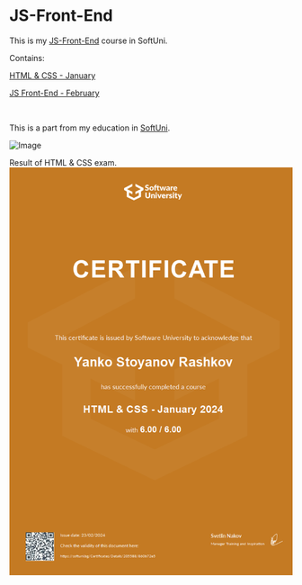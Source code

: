 # JS-Front-End

This is my
[JS-Front-End](https://softuni.bg/modules/132/js-front-end/1450) course in SoftUni.

Contains:

[HTML & CSS  - January](https://softuni.bg/trainings/4361/html-and-css-january-2024)

[JS Front-End - February](https://softuni.bg/trainings/4362/js-front-end-february-2024)

<br>

This is a part from my education in [SoftUni](https://softuni.bg/).

<img alt='Image' width="300px" src="https://softuni.bg/Content/images/open-graph/university-default-og.png"/>

Result of HTML & CSS exam.
![HTML&CSS.jpeg](HTML%26CSS.jpeg)